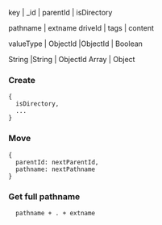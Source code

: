key      |    _id      |  parentId | isDirectory 

pathname  | extname  driveId |  tags |  content

valueType |   ObjectId   |ObjectId | Boolean     

String   |String  | ObjectId  Array | Object

### Create
```
{
  isDirectory,
  ...
}

```


### Move
```
{
  parentId: nextParentId,
  pathname: nextPathname
}
```

### Get full pathname
```
  pathname + . + extname
```
